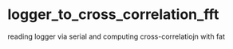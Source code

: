 # logger_to_cross_correlation_fft
reading logger via serial and computing cross-correlatiojn with fat
